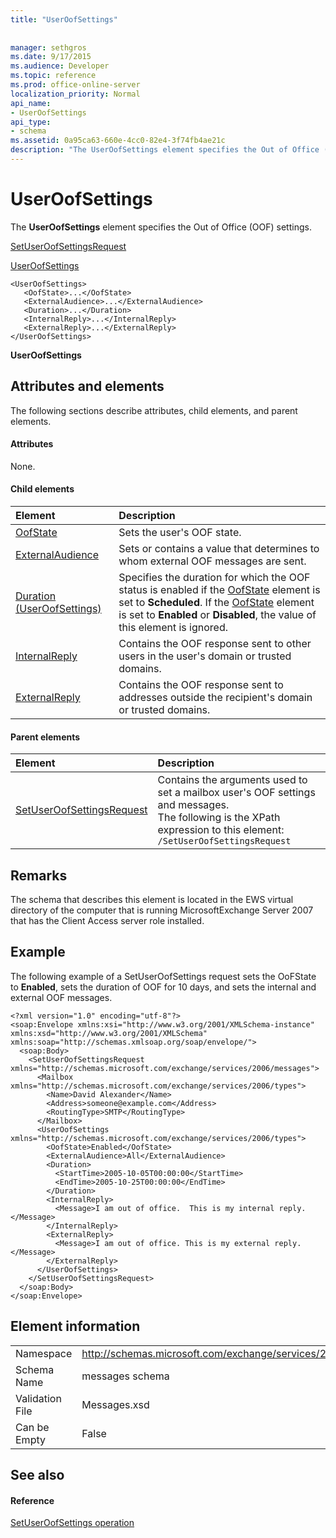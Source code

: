 ```yaml
---
title: "UserOofSettings"
 
 
manager: sethgros
ms.date: 9/17/2015
ms.audience: Developer
ms.topic: reference
ms.prod: office-online-server
localization_priority: Normal
api_name:
- UserOofSettings
api_type:
- schema
ms.assetid: 0a95ca63-660e-4cc0-82e4-3f74fb4ae21c
description: "The UserOofSettings element specifies the Out of Office (OOF) settings."
---
```


# UserOofSettings

The **UserOofSettings** element specifies the Out of Office (OOF) settings. 
  
[SetUserOofSettingsRequest](setuseroofsettingsrequest.md)
  
[UserOofSettings](useroofsettings.md)
  
```
<UserOofSettings>
   <OofState>...</OofState>
   <ExternalAudience>...</ExternalAudience>
   <Duration>...</Duration>
   <InternalReply>...</InternalReply>
   <ExternalReply>...</ExternalReply>
</UserOofSettings>
```

 **UserOofSettings**
## Attributes and elements

The following sections describe attributes, child elements, and parent elements.
  
#### Attributes

None.
  
#### Child elements

|**Element**|**Description**|
|:-----|:-----|
|[OofState](oofstate.md) <br/> |Sets the user's OOF state.  <br/> |
|[ExternalAudience](externalaudience.md) <br/> |Sets or contains a value that determines to whom external OOF messages are sent.  <br/> |
|[Duration (UserOofSettings)](duration-useroofsettings.md) <br/> |Specifies the duration for which the OOF status is enabled if the [OofState](oofstate.md) element is set to **Scheduled**. If the [OofState](oofstate.md) element is set to **Enabled** or **Disabled**, the value of this element is ignored.  <br/> |
|[InternalReply](internalreply.md) <br/> |Contains the OOF response sent to other users in the user's domain or trusted domains.  <br/> |
|[ExternalReply](externalreply.md) <br/> |Contains the OOF response sent to addresses outside the recipient's domain or trusted domains.  <br/> |
   
#### Parent elements

|**Element**|**Description**|
|:-----|:-----|
|[SetUserOofSettingsRequest](setuseroofsettingsrequest.md) <br/> |Contains the arguments used to set a mailbox user's OOF settings and messages.  <br/> The following is the XPath expression to this element:  <br/>  `/SetUserOofSettingsRequest` <br/> |
   
## Remarks

The schema that describes this element is located in the EWS virtual directory of the computer that is running MicrosoftExchange Server 2007 that has the Client Access server role installed.
  
## Example

The following example of a SetUserOofSettings request sets the OoFState to **Enabled**, sets the duration of OOF for 10 days, and sets the internal and external OOF messages.
  
```
<?xml version="1.0" encoding="utf-8"?>
<soap:Envelope xmlns:xsi="http://www.w3.org/2001/XMLSchema-instance" xmlns:xsd="http://www.w3.org/2001/XMLSchema" xmlns:soap="http://schemas.xmlsoap.org/soap/envelope/">
  <soap:Body>
    <SetUserOofSettingsRequest xmlns="http://schemas.microsoft.com/exchange/services/2006/messages">
      <Mailbox xmlns="http://schemas.microsoft.com/exchange/services/2006/types">
        <Name>David Alexander</Name>
        <Address>someone@example.com</Address>
        <RoutingType>SMTP</RoutingType>
      </Mailbox>
      <UserOofSettings xmlns="http://schemas.microsoft.com/exchange/services/2006/types">
        <OofState>Enabled</OofState>
        <ExternalAudience>All</ExternalAudience>
        <Duration>
          <StartTime>2005-10-05T00:00:00</StartTime>
          <EndTime>2005-10-25T00:00:00</EndTime>
        </Duration>
        <InternalReply>
          <Message>I am out of office.  This is my internal reply.</Message>
        </InternalReply>
        <ExternalReply>
          <Message>I am out of office. This is my external reply.</Message>
        </ExternalReply>
      </UserOofSettings>
    </SetUserOofSettingsRequest>
  </soap:Body>
</soap:Envelope>
```

## Element information

|||
|:-----|:-----|
|Namespace  <br/> |http://schemas.microsoft.com/exchange/services/2006/messages  <br/> |
|Schema Name  <br/> |messages schema  <br/> |
|Validation File  <br/> |Messages.xsd  <br/> |
|Can be Empty  <br/> |False  <br/> |
   
## See also

#### Reference

[SetUserOofSettings operation](setuseroofsettings-operation.md)

